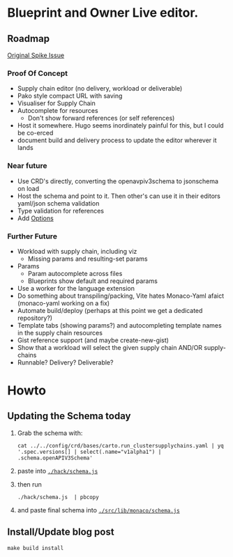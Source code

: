 
# Blueprint and Owner Live editor.

## Roadmap
[Original Spike Issue](https://github.com/vmware-tanzu/cartographer/issues/566)

### Proof Of Concept

* Supply chain editor (no delivery, workload or deliverable)
* Pako style compact URL with saving
* Visualiser for Supply Chain
* Autocomplete for resources
  * Don't show forward references (or self references)
* Host it somewhere. Hugo seems inordinately painful for this, but I could be co-erced
* document build and delivery process to update the editor wherever it lands


### Near future


* Use CRD's directly, converting the openavpiv3schema to jsonschema on load
* Host the schema and point to it. Then other's can use it in their editors yaml/json schema validation
* Type validation for references
* Add [Options](../../tests/kuttl/supplychain/options-with-values/01-supply-chain.yaml) 

### Further Future

* Workload with supply chain, including viz 
  * Missing params and resulting-set params
* Params
  * Param autocomplete across files 
  * Blueprints show default and required params
* Use a worker for the language extension
* Do something about transpiling/packing, Vite hates Monaco-Yaml afaict (monaco-yaml working on a fix)
* Automate build/deploy (perhaps at this point we get a dedicated repository?)
* Template tabs (showing params?) and autocompleting template names in the supply chain resources
* Gist reference support (and maybe create-new-gist)
* Show that a workload will select the given supply chain AND/OR supply-chains
* Runnable? Delivery? Deliverable?

# Howto

## Updating the Schema today

1. Grab the schema with:
   ```
   cat ../../config/crd/bases/carto.run_clustersupplychains.yaml | yq '.spec.versions[] | select(.name="v1alpha1") | .schema.openAPIV3Schema'
   ```
2. paste into [`./hack/schema.js`](./hack/schema.js)
3. then run 
   ```
   ./hack/schema.js  | pbcopy
   ```

4. and paste final schema into [`./src/lib/monaco/schema.js`](./src/lib/monaco/schema.js)


## Install/Update blog post

```
make build install
```